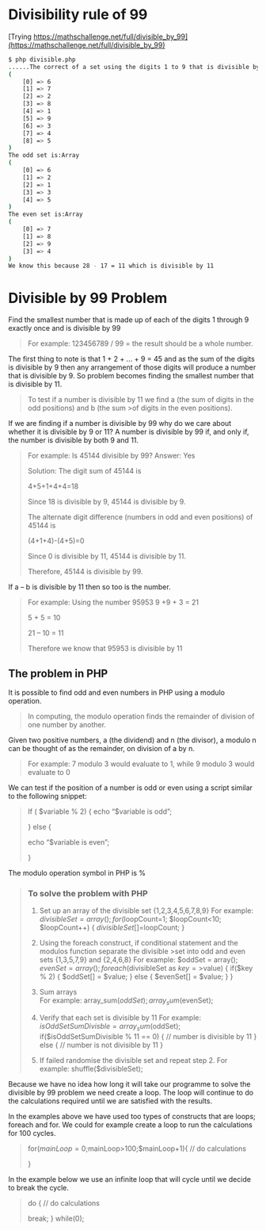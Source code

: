 # Divisibility rule of 99

[Trying https://mathschallenge.net/full/divisible_by_99](https://mathschallenge.net/full/divisible_by_99)

```bash
$ php divisible.php 
......The correct of a set using the digits 1 to 9 that is divisible by 99 is:Array
(
    [0] => 6
    [1] => 7
    [2] => 2
    [3] => 8
    [4] => 1
    [5] => 9
    [6] => 3
    [7] => 4
    [8] => 5
)
The odd set is:Array
(
    [0] => 6
    [1] => 2
    [2] => 1
    [3] => 3
    [4] => 5
)
The even set is:Array
(
    [0] => 7
    [1] => 8
    [2] => 9
    [3] => 4
)
We know this because 28 - 17 = 11 which is divisible by 11
```

Divisible by 99 Problem
=======================

Find the smallest number that is made up of each of the digits 1 through 9 exactly once and is divisible by 99

>For example:  123456789 / 99 = the result should be a whole number.
 
The first thing to note is that 1 + 2 + … + 9 = 45 and as the sum of the digits is divisible by 9 then any arrangement of those digits will produce a number that is divisible by 9.  So problem becomes finding the smallest number that is divisible by 11.

>To test if a number is divisible by 11 we find a (the sum of digits in the odd positions) and b (the sum >of digits in the even positions).
 
If we are finding if a number is divisible by 99 why do we care about whether it is divisible by 9 or 11?  A number is divisible by 99 if, and only if, the number is divisible by both 9 and 11.

>For example:  Is 45144 divisible by 99?
>Answer:  Yes
>
>Solution:  The digit sum of 45144 is
>
>    4+5+1+4+4=18
>
>Since 18 is divisible by 9, 45144 is divisible by 9.
>
>The alternate digit difference (numbers in odd and even positions) of 45144 is
>
>    (4+1+4)-(4+5)=0
>
>Since 0 is divisible by 11, 45144 is divisible by 11.
>
>Therefore, 45144 is divisible by 99.

If a – b is divisible by 11 then so too is the number.

>For example:  Using the number 95953
>9 +9 + 3 = 21
>
>5 + 5 = 10
>
>21 – 10 = 11
>
>Therefore we know that 95953 is divisible by 11

The problem in PHP
------------------

It is possible to find odd and even numbers in PHP using a modulo operation.

>In computing, the modulo operation finds the remainder of division of one number by another.
 
Given two positive numbers, a (the dividend) and n (the divisor), a modulo n can be thought of as the remainder, on division of a by n.

>For example:  7 modulo 3 would evaluate to 1, while 9 modulo 3 would evaluate to 0
 
We can test if the position of a number is odd or even using a script similar to the following snippet:

>If ( $variable % 2) {
>    echo “$variable is odd”;
>
>} else {
>
>    echo “$variable is even”;
>
>}

The modulo operation symbol in PHP is %

>### To solve the problem with PHP
>
>1. Set up an array of the divisible set {1,2,3,4,5,6,7,8,9} 
>For example: 
>$divisibleSet = array(); 
>for($loopCount=1; $loopCount<10; $loopCount++) { 
>    $divisibleSet[]=$loopCount; 
>} 
>
>2. Using the foreach construct, if conditional statement and the modulos function separate the divisible >set into odd and even sets {1,3,5,7,9} and {2,4,6,8} 
>For example: 
>$oddSet = array(); 
>$evenSet=array(); 
>foreach($divisibleSet as $key=>$value) { 
>    if($key % 2) { 
>        $oddSet[] = $value; 
>    } else { 
>        $evenSet[] = $value; 
>    } 
>}
> 
>3. Sum arrays  
>For example: 
>array_sum($oddSet); 
>array_sum($evenSet); 
>
>4. Verify that each set is divisible by 11 
>For example: 
>$isOddSetSumDivisble = array_sum($oddSet); 
>if($isOddSetSumDivisible % 11 == 0) { 
>    // number is divisible by 11 
>} else { 
>    // number is not divisible by 11 
>} 
>
>5. If failed randomise the divisible set and repeat step 2. 
>For example: 
>shuffle($divisibleSet);
 
Because we have no idea how long it will take our programme to solve the divisible by 99 problem we need create a loop.  The loop will continue to do the calculations required until we are satisfied with the results. 

In the examples above we have used too types of constructs that are loops; foreach and for.  We could for example create a loop to run the calculations for 100 cycles.

>for($mainLoop=0;$mainLoop>100;$mainLoop+1){
>    // do calculations
>
>}

In the example below we use an infinite loop that will cycle until we decide to break the cycle.

>do {
>    // do calculations
>
>    break; 
>} while(0);

